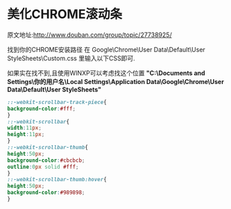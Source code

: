 # 美化CHROME滚动条

原文地址:http://www.douban.com/group/topic/27738925/

<!-- more -->

找到你的CHROME安装路径 在 Google\Chrome\User Data\Default\User StyleSheets\Custom.css 里输入以下CSS即可. 

如果实在找不到,且使用WINXP可以考虑找这个位置 **"C:\Documents and Settings\你的用户名\Local Settings\Application Data\Google\Chrome\User Data\Default\User StyleSheets"**

```css
::-webkit-scrollbar-track-piece{ 
background-color:#fff; 
} 
::-webkit-scrollbar{ 
width:11px; 
height:11px; 
} 
::-webkit-scrollbar-thumb{ 
height:50px; 
background-color:#cbcbcb; 
outline:0px solid #fff; 
} 
::-webkit-scrollbar-thumb:hover{ 
height:50px; 
background-color:#989898; 
}
```

